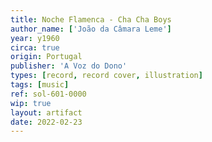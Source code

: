 ```yaml
---
title: Noche Flamenca - Cha Cha Boys
author_name: ['João da Câmara Leme']
year: y1960
circa: true
origin: Portugal
publisher: 'A Voz do Dono'
types: [record, record cover, illustration]
tags: [music]
ref: sol-601-0000
wip: true
layout: artifact
date: 2022-02-23
---
```

